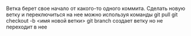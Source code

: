 Ветка берет свое начало от какого-то одного коммита.
Сделать новую ветку и переключиться на нее можно используя команды
git pull
git checkout -b <имя новой ветки>
git branch создает ветку но не переходит в нее
